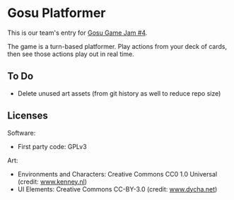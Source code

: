# Gosu Platformer

This is our team's entry for [Gosu Game Jam #4](https://itch.io/jam/gosu-game-jam-4).

The game is a turn-based platformer. Play actions from your deck of cards, then see those actions play out in real time.

## To Do

- Delete unused art assets (from git history as well to reduce repo size)

## Licenses

Software:
- First party code: GPLv3

Art:
- Environments and Characters: Creative Commons CC0 1.0 Universal (credit: www.kenney.nl)
- UI Elements: Creative Commons CC-BY-3.0 (credit: www.dycha.net)
